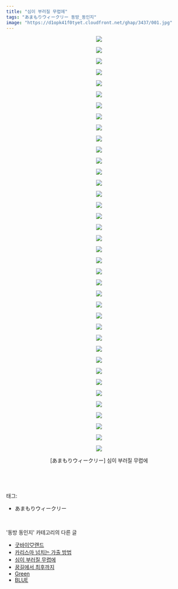 ```yaml
---
title: "심이 부러질 무렵에"
tags: "あまもりウィークリー 동방_동인지"
image: "https://d1opk41f0tyet.cloudfront.net/ghap/3437/001.jpg"
---
```

<div class="article">
<p style="text-align: center; clear: none; float: none;"><img src="{{ site.imgserver10 }}/ghap/3437/001.jpg"/></p>
<p style="text-align: center; clear: none; float: none;"><img src="{{ site.imgserver10 }}/ghap/3437/002.jpg"/></p>
<p style="text-align: center; clear: none; float: none;"><img src="{{ site.imgserver10 }}/ghap/3437/003.jpg"/></p>
<p style="text-align: center; clear: none; float: none;"><img src="{{ site.imgserver10 }}/ghap/3437/004.jpg"/></p>
<p style="text-align: center; clear: none; float: none;"><img src="{{ site.imgserver10 }}/ghap/3437/005.jpg"/></p>
<p style="text-align: center; clear: none; float: none;"><img src="{{ site.imgserver10 }}/ghap/3437/006.jpg"/></p>
<p style="text-align: center; clear: none; float: none;"><img src="{{ site.imgserver10 }}/ghap/3437/007.jpg"/></p>
<p style="text-align: center; clear: none; float: none;"><img src="{{ site.imgserver10 }}/ghap/3437/008.jpg"/></p>
<p style="text-align: center; clear: none; float: none;"><img src="{{ site.imgserver10 }}/ghap/3437/009.jpg"/></p>
<p style="text-align: center; clear: none; float: none;"><img src="{{ site.imgserver10 }}/ghap/3437/010.jpg"/></p>
<p style="text-align: center; clear: none; float: none;"><img src="{{ site.imgserver10 }}/ghap/3437/011.jpg"/></p>
<p style="text-align: center; clear: none; float: none;"><img src="{{ site.imgserver10 }}/ghap/3437/012.jpg"/></p>
<p style="text-align: center; clear: none; float: none;"><img src="{{ site.imgserver10 }}/ghap/3437/013.jpg"/></p>
<p style="text-align: center; clear: none; float: none;"><img src="{{ site.imgserver10 }}/ghap/3437/014.jpg"/></p>
<p style="text-align: center; clear: none; float: none;"><img src="{{ site.imgserver10 }}/ghap/3437/015.jpg"/></p>
<p style="text-align: center; clear: none; float: none;"><img src="{{ site.imgserver10 }}/ghap/3437/016.jpg"/></p>
<p style="text-align: center; clear: none; float: none;"><img src="{{ site.imgserver10 }}/ghap/3437/017.jpg"/></p>
<p style="text-align: center; clear: none; float: none;"><img src="{{ site.imgserver10 }}/ghap/3437/018.jpg"/></p>
<p style="text-align: center; clear: none; float: none;"><img src="{{ site.imgserver10 }}/ghap/3437/019.jpg"/></p>
<p style="text-align: center; clear: none; float: none;"><img src="{{ site.imgserver10 }}/ghap/3437/020.jpg"/></p>
<p style="text-align: center; clear: none; float: none;"><img src="{{ site.imgserver10 }}/ghap/3437/021.jpg"/></p>
<p style="text-align: center; clear: none; float: none;"><img src="{{ site.imgserver10 }}/ghap/3437/022.jpg"/></p>
<p style="text-align: center; clear: none; float: none;"><img src="{{ site.imgserver10 }}/ghap/3437/023.jpg"/></p>
<p style="text-align: center; clear: none; float: none;"><img src="{{ site.imgserver10 }}/ghap/3437/024.jpg"/></p>
<p style="text-align: center; clear: none; float: none;"><img src="{{ site.imgserver10 }}/ghap/3437/025.jpg"/></p>
<p style="text-align: center; clear: none; float: none;"><img src="{{ site.imgserver10 }}/ghap/3437/026.jpg"/></p>
<p style="text-align: center; clear: none; float: none;"><img src="{{ site.imgserver10 }}/ghap/3437/027.jpg"/></p>
<p style="text-align: center; clear: none; float: none;"><img src="{{ site.imgserver10 }}/ghap/3437/028.jpg"/></p>
<p style="text-align: center; clear: none; float: none;"><img src="{{ site.imgserver10 }}/ghap/3437/029.jpg"/></p>
<p style="text-align: center; clear: none; float: none;"><img src="{{ site.imgserver10 }}/ghap/3437/030.jpg"/></p>
<p style="text-align: center; clear: none; float: none;"><img src="{{ site.imgserver10 }}/ghap/3437/031.jpg"/></p>
<p style="text-align: center; clear: none; float: none;"><img src="{{ site.imgserver10 }}/ghap/3437/032.jpg"/></p>
<p style="text-align: center; clear: none; float: none;"><img src="{{ site.imgserver10 }}/ghap/3437/033.jpg"/></p>
<p style="text-align: center; clear: none; float: none;"><img src="{{ site.imgserver10 }}/ghap/3437/034.jpg"/></p>
<p style="text-align: center; clear: none; float: none;"><img src="{{ site.imgserver10 }}/ghap/3437/035.jpg"/></p>
<p style="text-align: center; clear: none; float: none;"><img src="{{ site.imgserver10 }}/ghap/3437/036.jpg"/></p>
<p style="text-align: center; clear: none; float: none;"><img src="{{ site.imgserver10 }}/ghap/3437/037.jpg"/></p>
<p style="text-align: center; clear: none; float: none;"><img src="{{ site.imgserver10 }}/ghap/3437/038.jpg"/></p>
<p style="text-align: center; clear: none; float: none;">[あまもりウィークリー] 심이 부러질 무렵에</p>
<p><br/></p>
</div><br/>
<div class="tagTrail">
<p>태그: </p>
<ul>
<li>あまもりウィークリー</li>
</ul>
</div><br/>
<div class="another">
<p>'동방 동인지' 카테고리의 다른 글</p>
<ul>
<li><a href="/ghap_3441">굿바이♡랜드</a></li>
<li><a href="/ghap_3439">카리스마 넘치는 가출 방법</a></li>
<li><a href="/ghap_3437">심이 부러질 무렵에</a></li>
<li><a href="/ghap_3436">꿈길에서 최후까지</a></li>
<li><a href="/ghap_3419">Green</a></li>
<li><a href="/ghap_3418">BLUE</a></li>
</ul>
</div><br/>
<div class="cb_module cb_fluid">
<div class="cb_wrt cb_profile">
</div><!-- commentList close -->
</div><br/>
